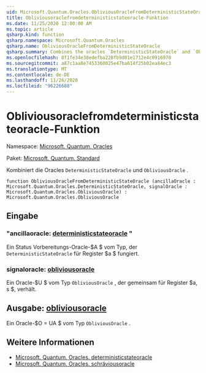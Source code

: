 ```yaml
---
uid: Microsoft.Quantum.Oracles.ObliviousOracleFromDeterministicStateOracle
title: Obliviousoraclefromdeterministicstateoracle-Funktion
ms.date: 11/25/2020 12:00:00 AM
ms.topic: article
qsharp.kind: function
qsharp.namespace: Microsoft.Quantum.Oracles
qsharp.name: ObliviousOracleFromDeterministicStateOracle
qsharp.summary: Combines the oracles `DeterministicStateOracle` and `ObliviousOracle`.
ms.openlocfilehash: 8f1fe34e38edefba228fb9d01e1712e4c0916970
ms.sourcegitcommit: a87c1aa8e7453360025e47ba614f25b02ea84ec3
ms.translationtype: MT
ms.contentlocale: de-DE
ms.lasthandoff: 11/26/2020
ms.locfileid: "96226688"
---
```

# <a name="obliviousoraclefromdeterministicstateoracle-function"></a>Obliviousoraclefromdeterministicstateoracle-Funktion

Namespace: [Microsoft. Quantum. Oracles](xref:Microsoft.Quantum.Oracles)

Paket: [Microsoft. Quantum. Standard](https://nuget.org/packages/Microsoft.Quantum.Standard)


Kombiniert die Oracles `DeterministicStateOracle` und `ObliviousOracle` .

```qsharp
function ObliviousOracleFromDeterministicStateOracle (ancillaOracle : Microsoft.Quantum.Oracles.DeterministicStateOracle, signalOracle : Microsoft.Quantum.Oracles.ObliviousOracle) : Microsoft.Quantum.Oracles.ObliviousOracle
```


## <a name="input"></a>Eingabe

### <a name="ancillaoracle--deterministicstateoracle"></a>"ancillaoracle: [deterministicstateoracle](xref:Microsoft.Quantum.Oracles.DeterministicStateOracle) "

Ein Status Vorbereitungs-Oracle-$A $ vom Typ, der `DeterministicStateOracle` für Register $a $ fungiert.


### <a name="signaloracle--obliviousoracle"></a>signaloracle: [obliviousoracle](xref:Microsoft.Quantum.Oracles.ObliviousOracle)

Ein Oracle-$U $ vom Typ `ObliviousOracle` , der gemeinsam für Register $a, s $, verhält.



## <a name="output--obliviousoracle"></a>Ausgabe: [obliviousoracle](xref:Microsoft.Quantum.Oracles.ObliviousOracle)

Ein Oracle-$O = UA $ vom Typ `ObliviousOracle` .

## <a name="see-also"></a>Weitere Informationen

- [Microsoft. Quantum. Oracles. deterministicstateoracle](xref:Microsoft.Quantum.Oracles.DeterministicStateOracle)
- [Microsoft. Quantum. Oracles. schräviousoracle](xref:Microsoft.Quantum.Oracles.ObliviousOracle)